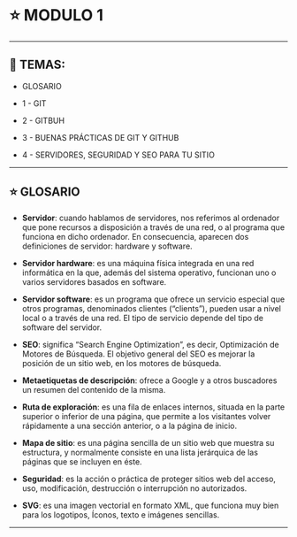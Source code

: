 # :star: MODULO 1 

---

## :book: TEMAS:

- GLOSARIO 

- 1 - GIT

- 2 - GITBUH

- 3 - BUENAS PRÁCTICAS DE GIT Y GITHUB

- 4 - SERVIDORES, SEGURIDAD Y SEO PARA TU SITIO

---


## :star: GLOSARIO


- **Servidor**: cuando hablamos de servidores, nos referimos al ordenador que pone recursos a disposición a través de una red, o al programa que funciona en dicho ordenador. 
En consecuencia, aparecen dos definiciones de servidor: hardware y software.


- **Servidor hardware**: es una máquina física integrada en una red informática en la que, además del sistema operativo, funcionan uno o varios servidores basados en software.


- **Servidor software**: es un programa que ofrece un servicio especial que otros programas, denominados clientes (“clients”), pueden usar a nivel local o a través de una red. El tipo de servicio depende del tipo de software del servidor.

- **SEO**: significa “Search Engine Optimization”, es decir, Optimización de Motores de Búsqueda. El objetivo general del SEO es mejorar la posición de un sitio web, en los motores de búsqueda.

- **Metaetiquetas de descripción**: ofrece a Google y a otros buscadores un resumen del contenido de la misma.

- **Ruta de exploración**: es una fila de enlaces internos, situada en la parte superior o inferior de una página, que permite a los visitantes volver rápidamente a una sección anterior, o a la página de inicio.

- **Mapa de sitio**: es una página sencilla de un sitio web que muestra su estructura, y normalmente consiste en una lista jerárquica de las páginas que se incluyen en éste.


- **Seguridad**: es la acción o práctica de proteger sitios web del acceso, uso, modificación, destrucción o interrupción no autorizados. 

- **SVG**: es una imagen vectorial en formato XML, que funciona muy bien para los logotipos, Íconos, texto e imágenes sencillas.

---